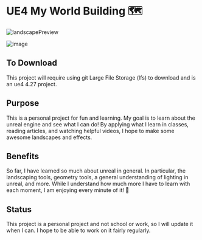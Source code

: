 # UE4 My World Building 🗺️

![landscapePreview](https://user-images.githubusercontent.com/78195616/155468575-e2f79d5a-9565-4258-a7ae-b6f9d1c5b9f8.jpg)
 
![image](https://user-images.githubusercontent.com/78195616/155469079-29d6c270-a645-490d-92d3-f4470e299918.png)

## To Download
This project will require using git Large File Storage (lfs) to download and is an ue4 4.27 project. 

## Purpose
This is a personal project for fun and learning. My goal is to learn about the unreal engine and see what I can do! By applying what I learn in classes, reading articles, and watching helpful videos, I hope to make some awesome landscapes and effects. 

## Benefits
So far, I have learned so much about unreal in general. In particular, the landscaping tools, geometry tools, a general understanding of lighting in unreal, and more. While I understand how much more I have to learn with each moment, I am enjoying every minute of it! 🥳

## Status
This project is a personal project and not school or work, so I will update it when I can. I hope to be able to work on it fairly regularly. 
